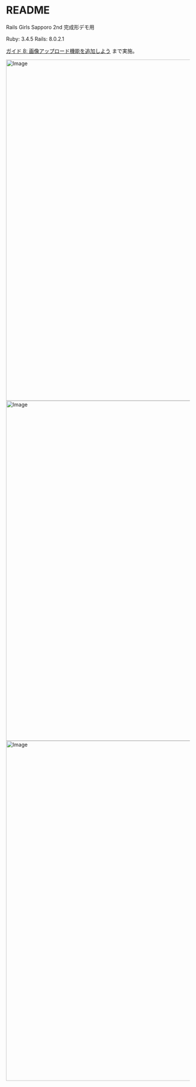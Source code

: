 # README

Rails Girls Sapporo 2nd 完成形デモ用

Ruby: 3.4.5
Rails: 8.0.2.1

[ガイド 8: 画像アップロード機能を追加しよう](https://railsgirls.jp/uploads) まで実施。

<img width="1910" height="932" alt="Image" src="https://github.com/user-attachments/assets/65004190-dc18-446a-a9fd-23bac00a619c" />
<img width="1894" height="929" alt="Image" src="https://github.com/user-attachments/assets/88567482-2bea-426b-8264-8336aea18678" />
<img width="1913" height="929" alt="Image" src="https://github.com/user-attachments/assets/b6c0c9a1-9aaa-4145-8271-b6c26cd8f4d2" />
